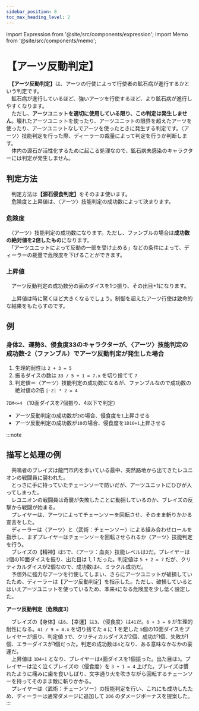 ```yaml
---
sidebar_position: 8
toc_max_heading_level: 2
---
```


import Expression from '@site/src/components/expression';
import Memo from '@site/src/components/memo';

# 【アーツ反動判定】

　<b>【アーツ反動判定】</b>は、アーツの行使によって行使者の鉱石病が進行するかという判定です。  
　鉱石病が進行しているほど、強いアーツを行使するほど、より鉱石病が進行しやすくなります。  
　ただし、<b>アーツユニットを適切に使用している限り、この判定は発生しません</b>。壊れたアーツユニットを使ったり、アーツユニットの限界を超えたアーツを使ったり、アーツユニットなしでアーツを使ったときに発生する判定です。〈アーツ〉技能判定を行った際、ディーラーの裁量によって判定を行うか判断します。  
　体内の源石が活性化するために起こる処理なので、鉱石病未感染のキャラクターには判定が発生しません。

## 判定方法

　判定方法は<b>【源石侵食判定】</b>をそのまま使います。  
　危険度と上昇値は、〈アーツ〉技能判定の成功数によって決まります。

### 危険度

　〈アーツ〉技能判定の成功数になります。ただし、ファンブルの場合は<b>成功数の絶対値を2倍したもの</b>になります。  
　「アーツユニットによって反動の一部を受け止める」などの条件によって、ディーラーの裁量で危険度を下げることができます。

### 上昇値

　アーツ反動判定の成功数分の面のダイスを1つ振り、その出目+1になります。

<Memo>
　上昇値は時に驚くほど大きくなるでしょう。制御を超えたアーツ行使は致命的な結果をもたらすのです。
</Memo>

## 例

### 身体2、運勢3、侵食度33のキャラクターが、〈アーツ〉技能判定の成功数-2（ファンブル）でアーツ反動判定が発生した場合

1. 生理的耐性は `2 + 3 = 5`
2. 振るダイスの数は `33 / 5 + 1 = 7.x` を切り捨てて `7`
3. 判定値＝〈アーツ〉技能判定の成功数になるが、ファンブルなので成功数の絶対値の2倍 `|-2| * 2 = 4`

`7DM<=4` （10面ダイスを7個振り、4以下で判定）

- アーツ反動判定の成功数が`2`の場合、侵食度を`1`上昇させる
- アーツ反動判定の成功数が`10`の場合、侵食度を`1D10+1`上昇させる

:::note
## 描写と処理の例

　共鳴者のブレイズは龍門市内を歩いている最中、突然路地から出てきたレユニオンの戦闘員に襲われた。  
　とっさに手に持っていたチェーンソーで防いだが、アーツユニットにひびが入ってしまった。  
　レユニオンの戦闘員は奇襲が失敗したことに動揺しているのか、ブレイズの反撃から戦闘が始まる。  
　プレイヤーは、アーツによってチェーンソーを回転させ、そのまま斬りかかる宣言をした。  
　ディーラーは〈アーツ〉と〈武術：チェーンソー〉による組み合わせロールを指示し、まずプレイヤーはチェーンソーを回転させられるか〈アーツ〉技能判定を行う。  
　ブレイズの【精神】は`5`で、〈アーツ：血炎〉技能レベルは`2`だ。プレイヤーは `2`個の10面ダイスを振り、出た目は 1, 1 だった。判定値は `5 + 2 = 7` だが、クリティカルダイスが2個なので、成功数は`4`、ミラクル成功だ。  
　予想外に強力なアーツを行使してしまい、さらにアーツユニットが破損していたため、ディーラーは【アーツ反動判定】を指示した。ただし、破損しているとはいえアーツユニットを使っているため、本来`4`になる危険度を少し低く設定した。

**アーツ反動判定（危険度3）**

　ブレイズの【身体】は`6`、【幸運】は`3`、〈侵食度〉は`41`だ。`6 + 3 = 9` が生理的耐性になる。`41 / 9 = 4.x` を切り捨てた `4` に 1 を足した `5`個の10面ダイスをプレイヤーが振り、判定値 `3`で、クリティカルダイスが2個、成功が1個、失敗が1個、エラーダイスが1個だった。判定の成功数は`4`となり、ある意味なかなかの豪運だ。  
　上昇値は `1D4+1` となり、プレイヤーは`4`面ダイスを1個振った。出た目は`3`。プレイヤーは泣く泣くブレイズの〈侵食度〉を `3 + 1 = 4` 上げた。ブレイズは慣れたように痛みに歯を食いしばり、文字通り火を吹きながら回転するチェーンソーを持ってそのまま敵に斬りかかる。  
　プレイヤーは〈武術：チェーンソー〉の技能判定を行い、これにも成功したため、ディーラーは通常ダメージに追加して `2D6` のダメージボーナスを提案した。
:::
